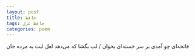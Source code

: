 ```yaml
---
layout: post
title: حافظ
tags: حافظ غزل
categories: poem
---
```


فاتحه‌ای چو آمدی بر سر خسته‌ای بخوان / لب بگشا که می‌دهد لعل لبت به مرده جان
